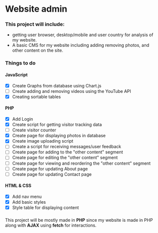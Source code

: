 # Website admin

### This project will include:

- getting user browser, desktop/mobile and user country for analysis of my website.
- A basic CMS for my website including adding removing photos, and other content on the site.

### Things to do

#### JavaScript

- [x] Create Graphs from database using Chart.js
- [ ] Create adding and removing videos using the YouTube API
- [x] Creating sortable tables

#### PHP

- [x] Add Login
- [x] Create script for getting visitor tracking data
- [ ] Create visitor counter
- [x] Create page for displaying photos in database
- [x] Create image uploading script
- [ ] Create a script for receiving messages/user feedback
- [ ] Create page for adding to the "other content" segment
- [ ] Create page for editing the "other content" segment
- [ ] Create page for viewing and reordering the "other content" segment
- [ ] Create page for updating About page
- [ ] Create page for updating Contact page

#### HTML & CSS

- [x] Add nav menu
- [x] Add basic styles
- [x] Style table for displaying content

###

This project will be mostly made in **PHP** since my website is made in PHP along with **AJAX** using **fetch** for interactions.
